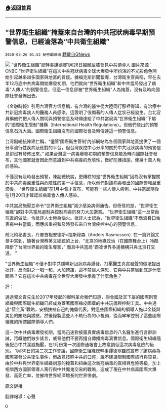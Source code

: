 ###  [:house:返回首頁](https://github.com/ourhimalayas/txt)
---

## “世界衛生組織”掩蓋來自台灣的中共冠狀病毒早期預警信息，已經淪落為“中共衛生組織”
`2020-03-26 01:52 秘密翻译组` [轉載自GNews](https://gnews.org/zh-hant/153253/)

![](https://s3-ap-northeast-1.amazonaws.com/news.guo.offload.media/wp-content/uploads/2020/03/26014836/09A05038-00EB-431A-9AE4-D89F8AFF2730.jpeg) “世界衛生組織”總幹事譚德賽1月28日媚顏屈膝會見中共領導人 圖片來源：CNBC 
“世界衛生組織”在這次中共冠狀病毒全球大爆發中所扮演的不光彩角色開始引起越來越多國家與地區的質疑。據福克斯新聞報導，台灣衛生官員稱，早在去年12月底中共病毒開始爆發初期，他們就向“世界衛生組織”和中共當局發出了病毒“人傳人”的預警信息，但這一信息卻被“世界衛生組織”人為掩蓋，沒有及時向國際社會發佈出去。

《金融時報》引用台灣官方信息稱，有台灣的醫生從大陸同行那裡得知，有治療中共新冠病毒病人的醫務人員感染，這證明了很顯著的人傳人症狀已經發生。台北官員稱他們把人傳人關切與預警信息及時傳達給了中共當局與“世界衛生組織”下屬的“國際衛生管制”機構（International Health Regulations）。但他們發出的預警信息石沉大海。國際衛生組織沒有向國際社會及時傳達這一預警信息。

台灣副總統陳建仁稱，“儘管’國際衛生管制’內部網站為各個國家與地區提供了一個分享流行性疾病及應對的平台，但台灣疾控中心分享的關於中共冠狀病毒的預警信息卻沒有發佈出來。” 如果台灣這一病毒爆發初期的預警信息能及時向國際社會發布，其他國家就會因此而意識到中共病毒的危險性，做好防護措施，使幾十萬人免於感染。

不僅沒有及時發出預警，陳副總統說，更糟糕的是“世界衛生組織”因為沒有掌握關於中共病毒嚴重性與危險性的第一手信息，所以他們對該病毒發出的國際警報嚴重滯後。 “世界衛生組織”在1月中旬才宣布，可能有一些人傳人病例。中共當局隨後在1月20日才確認該病毒會人傳人感染。

中共當局施壓並命令“世界衛生組織”減少感染病例通告。但奇怪的是，“世界衛生組織”卻對中共當局遏制與控制病毒的努力大加讚賞。 “世界衛生組織”這一反常而荒誕的做法，令批評人士極為惱火。批評人士認為，“世界衛生組織”不應浪費口舌表揚中共當局，而應該重視和及時發布來自台灣疾控中心的預警信息。

前北約秘書長，丹麥首相安德斯•拉斯穆森（Anders Rasmussen）在一篇評論文章中寫到，隨著台灣蔡英文總統的上台，“北京的地緣政治（在國際舞台上）冷酷阻斷了台灣世界級的衛生專家，” 而且中共當局“霸凌世界多邊機構只與北京打交道。 ”

“世界衛生組織”不僅不對中共隱瞞新冠狀病毒爆發，打壓醫生真實發聲的做法提出批評，反而對之一唱一和、大加誇讚，這不禁讓人深思，它與中共當局到底是什麼關係？它在這次中共病毒在全世界大爆發中承擔了什麼角色？

評：

通過郭文貴先生於2017年發起的爆料革命我們知道，聯合國及其下屬的國際刑警組織與國際衛生組織已經成為蓋著國際橡皮圖章的中共玩偶與控制工具。中共通過“藍金黃”戰略，安插扶植自己的傀儡代表，對這些國際組織的領導人施以金錢與美色的賄賂與誘惑，然後錄製這些人不軌行為的小視頻，從而牢牢控制了這些國際組織的所謂國際領導人們。

這一次中共病毒爆發初期，當局迅速對披露真實病毒信息的八名醫生進行言辭訓誡，污衊他們散步謠言，威脅他們不要再擅自傳播病毒真實信息。國際衛生組織隨後配合中共淫威施壓，在1月份第一次國際通報會上故意調低這次病毒危險的級別。 1月30日的第二次工作會議，國際衛生組織總幹事譚德塞雖然宣布了該病毒為國際突發公共衛生事件，但故意按照中共的口徑，說不建議限制國際旅行與貿易。由於中共與世界衛生組織刻意的掩蓋和扭曲這次新冠病毒的真相與危險等級，加上相關西方國家領導人篤行與中共魔鬼交易的戰略，造成了現在中共病毒國際大爆發、高死亡率，並摧垮世界經濟增長的世界慘劇。

[原文鏈接](https://www.foxnews.com/world/taiwan-who-china-coronavirus-warnings)

翻譯報導：心聲

0
